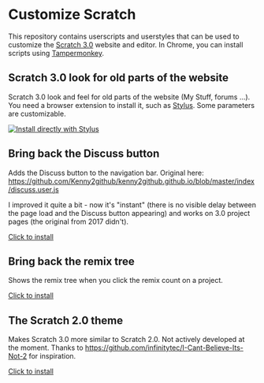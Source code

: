 # Customize Scratch

This repository contains userscripts and userstyles that can be used to customize the [Scratch 3.0](https://scratch.mit.edu/) website and editor. In Chrome, you can install scripts using [Tampermonkey](https://www.tampermonkey.net/).

## Scratch 3.0 look for old parts of the website

Scratch 3.0 look and feel for old parts of the website (My Stuff, forums ...). You need a browser extension to install it, such as [Stylus](https://chrome.google.com/webstore/detail/stylus/clngdbkpkpeebahjckkjfobafhncgmne). Some parameters are customizable.

[![Install directly with Stylus](https://img.shields.io/badge/Install%20directly%20with-Stylus-00adad.svg)](https://mxmou.github.io/customize-scratch/scratchr2.user.css)

## Bring back the Discuss button

Adds the Discuss button to the navigation bar. Original here: https://github.com/Kenny2github/kenny2github.github.io/blob/master/index/discuss.user.js

I improved it quite a bit - now it's "instant" (there is no visible delay between the page load and the Discuss button appearing) and works on 3.0 project pages (the original from 2017 didn't).

[Click to install](https://mxmou.github.io/customize-scratch/bringItBack.user.js)

## Bring back the remix tree

Shows the remix tree when you click the remix count on a project.

[Click to install](https://mxmou.github.io/customize-scratch/remixtree.user.js)

## The Scratch 2.0 theme

Makes Scratch 3.0 more similar to Scratch 2.0. Not actively developed at the moment. Thanks to https://github.com/infinitytec/I-Cant-Believe-Its-Not-2 for inspiration.

[Click to install](https://mxmou.github.io/customize-scratch/scratch2Theme.user.js)
